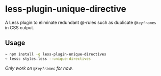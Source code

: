 less-plugin-unique-directive
============================

A Less plugin to eliminate redundant @-rules such as duplicate `@keyframes` in CSS output.

## Usage

```bash
~ npm install -g less-plugin-unique-directives
~ lessc styles.less --unique-directives
```

*Only work on `@keyframes` for now.*
